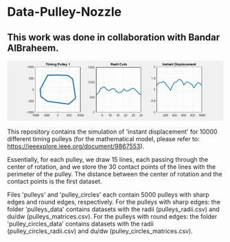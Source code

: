 # Data-Pulley-Nozzle

## This work was done in collaboration with Bandar AlBraheem.

![](./pulleys.gif)

This repository contains the simulation of 'instant displacement' for 10000 different timing pulleys (for the mathematical model, please refer to: https://ieeexplore.ieee.org/document/9867553).

Essentially, for each pulley, we draw 15 lines, each passing through the center of rotation, and we store the 30 contact points of the lines with the perimeter of the pulley. The distance between the center of rotation and the contact points is the first dataset.

Files 'pulleys' and 'pulley_circles' each contain 5000 pulleys with sharp edges and round edges, respectively.
For the pulleys with sharp edges: the folder 'pulleys_data' contains datasets with the radii (pulleys_radii.csv) and du/dw (pulleys_matrices.csv).
For the pulleys with round edges: the folder 'pulley_circles_data' contains datasets with the radii (pulley_circles_radii.csv) and du/dw (pulley_circles_matrices.csv).
